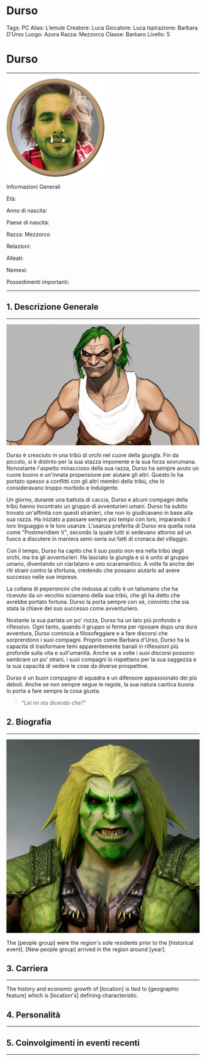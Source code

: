 # Durso

Tags: PC
Alias: L’emule
Creatore: Luca
Giocatore: Luca
Ispirazione: Barbara D’Urso 
Luogo: Azura
Razza: Mezzorco
Classe: Barbaro
Livello: 5

# Durso

---

![Durso.png](Durso.png)

Informazioni Generali

Età:

Anno di nascita:

Paese di nascita:

Razza: Mezzorco

Relazioni:

Alleati:

Nemesi:

Possedimenti importanti:

---

## 1. Descrizione Generale

---

![a-fantasy-orc-that-looks-like-a-male-version-of-barbara-durso-.png](a-fantasy-orc-that-looks-like-a-male-version-of-barbara-durso-.png)

Durso è cresciuto in una tribù di orchi nel cuore della giungla. Fin da piccolo, si è distinto per la sua stazza imponente e la sua forza sovrumana. Nonostante l'aspetto minaccioso della sua razza, Durso ha sempre avuto un cuore buono e un'innata propensione per aiutare gli altri. Questo lo ha portato spesso a conflitti con gli altri membri della tribù, che lo consideravano troppo morbido e indulgente.

Un giorno, durante una battuta di caccia, Durso e alcuni compagni della tribù hanno incontrato un gruppo di avventurieri umani. Durso ha subito trovato un'affinità con questi stranieri, che non lo giudicavano in base alla sua razza. Ha iniziato a passare sempre più tempo con loro, imparando il loro linguaggio e le loro usanze. L'usanza preferita di Durso era quella nota come "Postmeridiem V", secondo la quale tutti si sedevano attorno ad un fuoco a discutere in maniera semi-seria sui fatti di cronaca del villaggio.

Con il tempo, Durso ha capito che il suo posto non era nella tribù degli orchi, ma tra gli avventurieri. Ha lasciato la giungla e si è unito al gruppo umano, diventando un ciarlatano e uno scaramantico. A volte fa anche dei riti strani contro la sfortuna, credendo che possano aiutarlo ad avere successo nelle sue imprese.

La collana di peperoncini che indossa al collo è un talismano che ha ricevuto da un vecchio sciamano della sua tribù, che gli ha detto che avrebbe portato fortuna. Durso la porta sempre con sé, convinto che sia stata la chiave del suo successo come avventuriero.

Nostante la sua parlata un po' rozza, Durso ha un lato più profondo e riflessivo. Ogni tanto, quando il gruppo si ferma per riposare dopo una dura avventura, Durso comincia a filosofeggiare e a fare discorsi che sorprendono i suoi compagni. Proprio come Barbara d'Urso, Durso ha la capacità di trasformare temi apparentemente banali in riflessioni più profonde sulla vita e sull'umanità. Anche se a volte i suoi discorsi possono sembrare un po' strani, i suoi compagni lo rispettano per la sua saggezza e la sua capacità di vedere le cose da diverse prospettive.

Durso è un buon compagno di squadra e un difensore appassionato dei più deboli. Anche se non sempre segue le regole, la sua natura caotica buona lo porta a fare sempre la cosa giusta.

> “Lei mi sta dicendo che?”
> 

## 2. Biografia

---

![a-fantasy-orc-that-looks-like-a-male-version-of-barbara-durso-green-skin-blonde-hair--.png](a-fantasy-orc-that-looks-like-a-male-version-of-barbara-durso-green-skin-blonde-hair--.png)

The [people group] were the region's sole residents prior to the [historical event]. [New people group] arrived in the region around [year]. 

## 3. Carriera

---

The history and economic growth of [location] is tied to [geographic feature] which is [location's] defining characteristic. 

## 4. Personalità

---

## 5. Coinvolgimenti in eventi recenti

---

[](Untitled%20565753f2add843788cf272a336fd092f.csv)